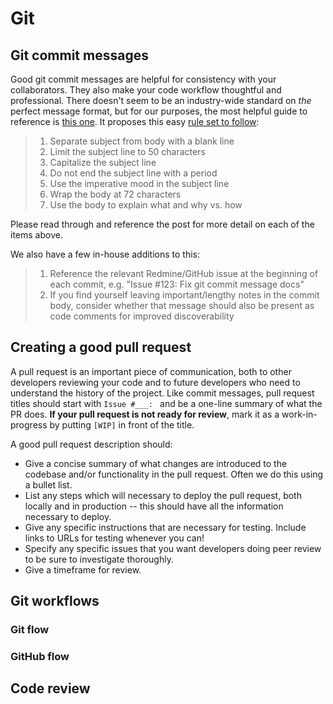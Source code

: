 # Git

## Git commit messages

Good git commit messages are helpful for consistency with your collaborators. They also make your code workflow thoughtful and professional. There doesn't seem to be an industry-wide standard on _the_ perfect message format, but for our purposes, the most helpful guide to reference is [this one](http://chris.beams.io/posts/git-commit/). It proposes this easy [rule set to follow](http://chris.beams.io/posts/git-commit/#seven-rules):

> 1. Separate subject from body with a blank line
> 1. Limit the subject line to 50 characters
> 1. Capitalize the subject line
> 1. Do not end the subject line with a period
> 1. Use the imperative mood in the subject line
> 1. Wrap the body at 72 characters
> 1. Use the body to explain what and why vs. how

Please read through and reference the post for more detail on each of the items above.

We also have a few in-house additions to this:

> 1. Reference the relevant Redmine/GitHub issue at the beginning of each commit, e.g. "Issue #123: Fix git commit message docs"
> 1. If you find yourself leaving important/lengthy notes in the commit body, consider whether that message should also be present as code comments for improved discoverability

## Creating a good pull request

A pull request is an important piece of communication, both to other developers reviewing your code and to future developers who need to understand the history of the project.
Like commit messages, pull request titles should start with `Issue #___: ` and be a one-line summary of what the PR does. **If your pull request is not ready for review**, mark it
as a work-in-progress by putting `[WIP]` in front of the title.

 A good pull request description should:
 
* Give a concise summary of what changes are introduced to the codebase and/or functionality in the pull request. Often we do this using a bullet list.
* List any steps which will necessary to deploy the pull request, both locally and in production -- this should have all the information necessary to deploy.
* Give any specific instructions that are necessary for testing. Include links to URLs for testing whenever you can!
* Specify any specific issues that you want developers doing peer review to be sure to investigate thoroughly.
* Give a timeframe for review.

## Git workflows

### Git flow

### GitHub flow

## Code review
